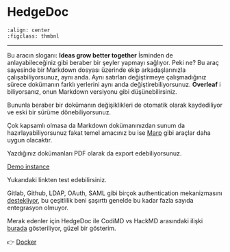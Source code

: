 # HedgeDoc

```{figure} assets/hedgedoc.png
:align: center
:figclass: thmbnl
```

---

Bu aracın sloganı: **Ideas grow better together** İsminden de anlayabileceğiniz
gibi beraber bir şeyler yapmayı sağlıyor. Peki ne? Bu araç sayesinde bir
Markdown dosyası üzerinde ekip arkadaşlarınızla çalışabiliyorsunuz, aynı anda.
Aynı satırları değiştirmeye çalışmadığınız sürece dokümanın farklı yerlerini
aynı anda değiştirebiliyorsunuz. **Overleaf** i biliyorsanız, onun Markdown
versiyonu gibi düşünebilirsiniz.

Bununla beraber bir dokümanın değişiklikleri de otomatik olarak kaydediliyor ve
eski bir sürüme dönebiliyorsunuz.

Çok kapsamlı olmasa da Markdown dokümanınızdan sunum da hazırlayabiliyorsunuz
fakat temel amacınız bu ise [Marp](https://marp.app/) gibi araçlar daha uygun
olacaktır.

Yazdığınız dokümanları PDF olarak da export edebiliyorsunuz.

[Demo instance](https://hedgedoc.org/demo/)

Yukarıdaki linkten test edebilirsiniz.

Gitlab, Github, LDAP, OAuth, SAML gibi birçok authentication mekanizmasını
[destekliyor](https://docs.hedgedoc.org/guides/auth/ldap-ad/), bu çeşitlilik
beni şaşırttı genelde bu kadar fazla sayıda entegrasyon olmuyor.

Merak edenler için HedgeDoc ile CodiMD vs HackMD arasındaki ilişki
[burada](https://hedgedoc.org/history/) gösteriliyor, güzel bir gösterim.

👉 [Docker](https://docs.hedgedoc.org/setup/docker/)
